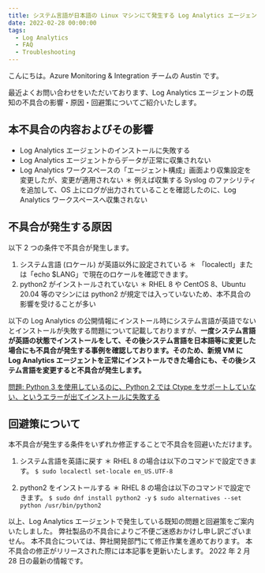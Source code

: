 ```yaml
---
title: システム言語が日本語の Linux マシンにて発生する Log Analytics エージェントの不具合について
date: 2022-02-28 00:00:00
tags:
  - Log Analytics
  - FAQ
  - Troubleshooting
---
```


こんにちは。Azure Monitoring & Integration チームの Austin です。

最近よくお問い合わせをいただいております、Log Analytics エージェントの既知の不具合の影響・原因・回避策についてご紹介いたします。

<!-- more -->

## 本不具合の内容およびその影響
- Log Analytics エージェントのインストールに失敗する
- Log Analytics エージェントからデータが正常に収集されない
- Log Analytics ワークスペースの「エージェント構成」画面より収集設定を変更したが、変更が適用されない
＊ 例えば収集する Syslog のファシリティを追加して、OS 上にログが出力されていることを確認したのに、Log Analytics ワークスペースへ収集されない

## 不具合が発生する原因
以下 2 つの条件で不具合が発生します。
1. システム言語 (ロケール) が英語以外に設定されている
＊ 「localectl」または「echo $LANG」で現在のロケールを確認できます。
2. python2 がインストールされていない
＊ RHEL 8 や CentOS 8、Ubuntu 20.04 等のマシンには python2 が規定では入っていないため、本不具合の影響を受けることが多い

以下の Log Analytics の公開情報にインストール時にシステム言語が英語でないとインストールが失敗する問題について記載しておりますが、**一度システム言語が英語の状態でインストールをして、その後システム言語を日本語等に変更した場合にも不具合が発生する事例を確認しております。そのため、新規 VM に Log Analytics エージェントを正常にインストールできた場合にも、その後システム言語を変更すると不具合が発生します。**

[問題: Python 3 を使用しているのに、Python 2 では Ctype をサポートしていない、というエラーが出てインストールに失敗する](https://docs.microsoft.com/ja-jp/azure/azure-monitor/agents/agent-linux-troubleshoot#issue-installation-is-failing-saying-python2-cannot-support-ctypes-even-though-python3-is-being-used)

## 回避策について
本不具合が発生する条件をいずれか修正することで不具合を回避いただけます。
1.  システム言語を英語に戻す
＊ RHEL 8 の場合は以下のコマンドで設定できます。
`$ sudo localectl set-locale en_US.UTF-8`

2. python2 をインストールする
＊ RHEL 8 の場合は以下のコマンドで設定できます。
`$ sudo dnf install python2 -y`
`$ sudo alternatives --set python /usr/bin/python2`


以上、Log Analytics エージェントで発生している既知の問題と回避策をご案内いたしました。
弊社製品の不具合によりご不便ご迷惑おかけし申し訳ございません。
本不具合については、弊社開発部門にて修正作業を進めております。
本不具合の修正がリリースされた際には本記事を更新いたします。
2022 年 2 月 28 日の最新の情報です。
